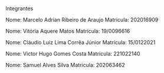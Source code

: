 Integrantes

Nome: Marcelo Adrian Ribeiro de Araujo
Matricula: 202016909

Nome: Vitória Aquere Matos
Matrícula: 19/0096616

Nome: Cláudio Luiz Lima Corrêa Júnior
Matrícula: 15/0122021

Nome: Victor Hugo Gomes Costa
Matrícula: 221022140

Nome: Samuel Alves Silva
Matricula: 202063462
